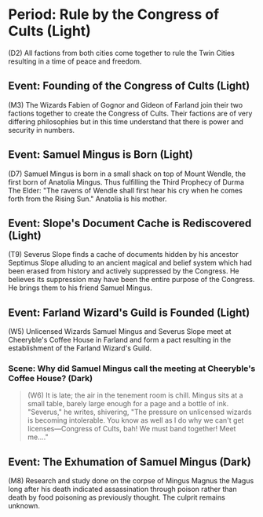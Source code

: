 # Period: Rule by the Congress of Cults (Light)

(D2) All factions from both cities come together to rule the Twin Cities
resulting in a time of peace and freedom.

## Event: Founding of the Congress of Cults (Light)

(M3) The Wizards Fabien of Gognor and Gideon of Farland join their two factions
together to create the Congress of Cults. Their factions are of very differing
philosophies but in this time understand that there is power and security
in numbers.

## Event: Samuel Mingus is Born (Light)

(D7) Samuel Mingus is born in a small shack on top of Mount Wendle, the first
born of Anatolia Mingus. Thus fulfilling the Third Prophecy of Durma The Elder:
"The ravens of Wendle shall first hear his cry when he comes forth from the
Rising Sun."  Anatolia is his mother.

## Event: Slope's Document Cache is Rediscovered (Light)

(T9) Severus Slope finds a cache of documents hidden by his ancestor Septimus
Slope alluding to an ancient magical and belief system which had been erased
from history and actively suppressed by the Congress. He believes its
suppression may have been the entire purpose of the Congress. He brings them to
his friend Samuel Mingus.

## Event: Farland Wizard's Guild is Founded (Light)

(W5) Unlicensed Wizards Samuel Mingus and Severus Slope meet at Cheeryble's
Coffee House in Farland and form a pact resulting in the establishment of the
Farland Wizard's Guild.

### Scene: Why did Samuel Mingus call the meeting at Cheeryble's Coffee House? (Dark)

> (W6) It is late; the air in the tenement room is chill. Mingus sits at a small
table, barely large enough for a page and a bottle of ink. "Severus," he writes,
shivering, "The pressure on unlicensed wizards is becoming intolerable. You know
as well as I do why we can't get licenses—Congress of Cults, bah! We must band
together! Meet me...."

## Event: The Exhumation of Samuel Mingus (Dark)

(M8) Research and study done on the corpse of Mingus Magnus the Magus long after
his death indicated assassination through poison rather than death by food
poisoning as previously thought. The culprit remains unknown.
